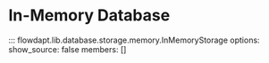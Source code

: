 # In-Memory Database

::: flowdapt.lib.database.storage.memory.InMemoryStorage
    options:
      show_source: false
      members: []